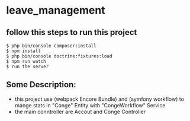 # leave_management

## follow this steps to run this project
```
$ php bin/console composer:install
$ npm install
$ php bin/console doctrine:fixtures:load
$ npm run watch
$ run the server
```
## Some Description:

* this project use (webpack Encore Bundle) and (symfony workflow) to mange stats in "Conge" Entity with "CongeWorkflow" Service
* the main conntroller are Accout and Conge Controller